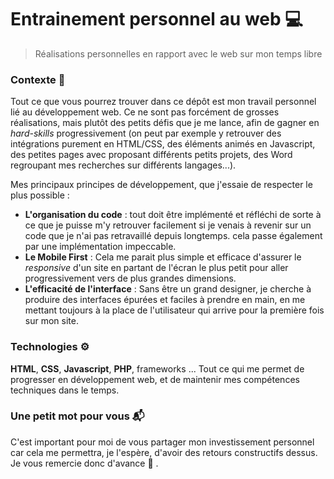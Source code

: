 # Entrainement personnel au web 💻

> Réalisations personnelles en rapport avec le web sur mon temps libre 

### Contexte 💬

Tout ce que vous pourrez trouver dans ce dépôt est mon travail personnel lié au développement web. Ce ne sont pas forcément de grosses réalisations, mais plutôt des petits défis que je me lance, afin de gagner en *hard-skills* progressivement (on peut par exemple y retrouver des intégrations purement en HTML/CSS, des éléments animés en Javascript, des petites pages avec proposant différents petits projets, des Word regroupant mes recherches sur différents langages...).

Mes principaux principes de développement, que j'essaie de respecter le plus possible :
- **L'organisation du code** : tout doit être implémenté et réfléchi de sorte à ce que je puisse m'y retrouver facilement si je venais à revenir sur un code que je n'ai pas retravaillé depuis longtemps. cela passe également par une implémentation impeccable.
- **Le Mobile First** : Cela me parait plus simple et efficace d'assurer le *responsive* d'un site en partant de l'écran le plus petit pour aller progressivement vers de plus grandes dimensions.
- **L'efficacité de l'interface** : Sans être un grand designer, je cherche à produire des interfaces épurées et faciles à prendre en main, en me mettant toujours à la place de l'utilisateur qui arrive pour la première fois sur mon site.


### Technologies ⚙️
**HTML**, **CSS**, **Javascript**, **PHP**, frameworks ... Tout ce qui me permet de progresser en développement web, et de maintenir mes compétences techniques dans le temps.


### Une petit  mot pour vous :mailbox_with_mail:
C'est important pour moi de vous partager mon investissement personnel car cela me permettra, je l'espère,  d'avoir des retours constructifs dessus. 
Je vous remercie donc d'avance :pray: .
